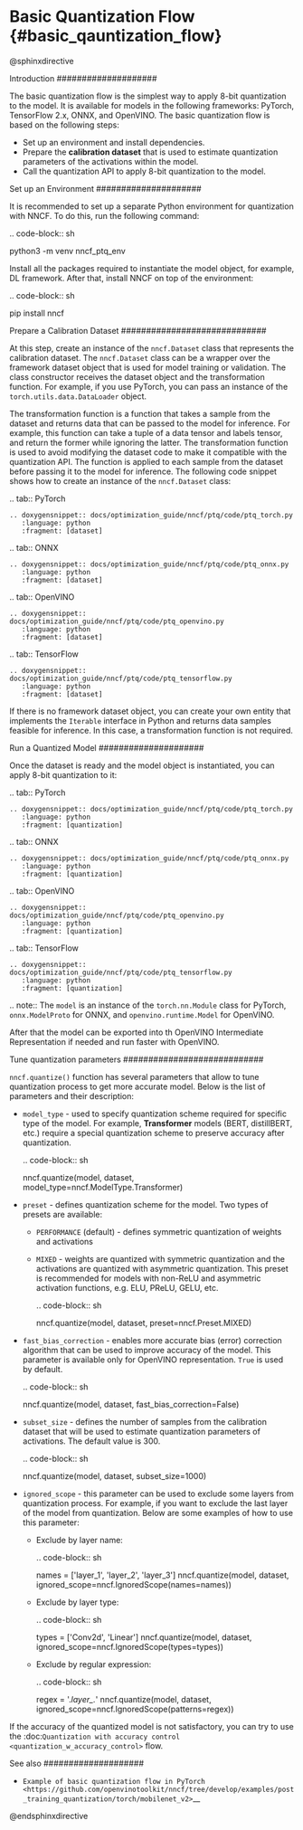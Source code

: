# Basic Quantization Flow {#basic_qauntization_flow}

@sphinxdirective

Introduction
####################

The basic quantization flow is the simplest way to apply 8-bit quantization to the model. It is available for models in the following frameworks: PyTorch, TensorFlow 2.x, ONNX, and OpenVINO. The basic quantization flow is based on the following steps:

* Set up an environment and install dependencies.
* Prepare the **calibration dataset** that is used to estimate quantization parameters of the activations within the model.
* Call the quantization API to apply 8-bit quantization to the model.

Set up an Environment
#####################

It is recommended to set up a separate Python environment for quantization with NNCF. To do this, run the following command:

.. code-block:: sh

   python3 -m venv nncf_ptq_env

Install all the packages required to instantiate the model object, for example, DL framework. After that, install NNCF on top of the environment:

.. code-block:: sh

   pip install nncf

Prepare a Calibration Dataset
#############################

At this step, create an instance of the ``nncf.Dataset`` class that represents the calibration dataset. The ``nncf.Dataset`` class can be a wrapper over the framework dataset object that is used for model training or validation. The class constructor receives the dataset object and the transformation function. For example, if you use PyTorch, you can pass an instance of the ``torch.utils.data.DataLoader`` object.

The transformation function is a function that takes a sample from the dataset and returns data that can be passed to the model for inference. For example, this function can take a tuple of a data tensor and labels tensor, and return the former while ignoring the latter. The transformation function is used to avoid modifying the dataset code to make it compatible with the quantization API. The function is applied to each sample from the dataset before passing it to the model for inference. The following code snippet shows how to create an instance of the ``nncf.Dataset`` class:

.. tab:: PyTorch

    .. doxygensnippet:: docs/optimization_guide/nncf/ptq/code/ptq_torch.py
       :language: python
       :fragment: [dataset]

.. tab:: ONNX

    .. doxygensnippet:: docs/optimization_guide/nncf/ptq/code/ptq_onnx.py
       :language: python
       :fragment: [dataset]

.. tab:: OpenVINO

    .. doxygensnippet:: docs/optimization_guide/nncf/ptq/code/ptq_openvino.py
       :language: python
       :fragment: [dataset]

.. tab:: TensorFlow

    .. doxygensnippet:: docs/optimization_guide/nncf/ptq/code/ptq_tensorflow.py
       :language: python
       :fragment: [dataset]


If there is no framework dataset object, you can create your own entity that implements the ``Iterable`` interface in Python and returns data samples feasible for inference. In this case, a transformation function is not required.


Run a Quantized Model
#####################

Once the dataset is ready and the model object is instantiated, you can apply 8-bit quantization to it:

.. tab:: PyTorch

    .. doxygensnippet:: docs/optimization_guide/nncf/ptq/code/ptq_torch.py
       :language: python
       :fragment: [quantization]

.. tab:: ONNX

    .. doxygensnippet:: docs/optimization_guide/nncf/ptq/code/ptq_onnx.py
       :language: python
       :fragment: [quantization]

.. tab:: OpenVINO

    .. doxygensnippet:: docs/optimization_guide/nncf/ptq/code/ptq_openvino.py
       :language: python
       :fragment: [quantization]

.. tab:: TensorFlow

    .. doxygensnippet:: docs/optimization_guide/nncf/ptq/code/ptq_tensorflow.py
       :language: python
       :fragment: [quantization]


.. note:: The ``model`` is an instance of the ``torch.nn.Module`` class for PyTorch, ``onnx.ModelProto`` for ONNX, and ``openvino.runtime.Model`` for OpenVINO.

After that the model can be exported into th OpenVINO Intermediate Representation if needed and run faster with OpenVINO.

Tune quantization parameters
############################

``nncf.quantize()`` function has several parameters that allow to tune quantization process to get more accurate model. Below is the list of parameters and their description:

* ``model_type`` - used to specify quantization scheme required for specific type of the model. For example, **Transformer** models (BERT, distillBERT, etc.) require a special quantization scheme to preserve accuracy after quantization.

  .. code-block:: sh

     nncf.quantize(model, dataset, model_type=nncf.ModelType.Transformer)

* ``preset`` - defines quantization scheme for the model. Two types of presets are available:

  * ``PERFORMANCE`` (default) - defines symmetric quantization of weights and activations
  * ``MIXED`` - weights are quantized with symmetric quantization and the activations are quantized with asymmetric quantization. This preset is recommended for models with non-ReLU and asymmetric activation functions, e.g. ELU, PReLU, GELU, etc.

    .. code-block:: sh

       nncf.quantize(model, dataset, preset=nncf.Preset.MIXED)

* ``fast_bias_correction`` - enables more accurate bias (error) correction algorithm that can be used to improve accuracy of the model. This parameter is available only for OpenVINO representation. ``True`` is used by default.

  .. code-block:: sh

     nncf.quantize(model, dataset, fast_bias_correction=False)

* ``subset_size`` - defines the number of samples from the calibration dataset that will be used to estimate quantization parameters of activations. The default value is 300.

  .. code-block:: sh

     nncf.quantize(model, dataset, subset_size=1000)

* ``ignored_scope`` - this parameter can be used to exclude some layers from quantization process. For example, if you want to exclude the last layer of the model from quantization. Below are some examples of how to use this parameter:

  * Exclude by layer name:

    .. code-block:: sh

       names = ['layer_1', 'layer_2', 'layer_3']
       nncf.quantize(model, dataset, ignored_scope=nncf.IgnoredScope(names=names))

  * Exclude by layer type:

    .. code-block:: sh

       types = ['Conv2d', 'Linear']
       nncf.quantize(model, dataset, ignored_scope=nncf.IgnoredScope(types=types))

  * Exclude by regular expression:

    .. code-block:: sh

       regex = '.*layer_.*'
       nncf.quantize(model, dataset, ignored_scope=nncf.IgnoredScope(patterns=regex))


If the accuracy of the quantized model is not satisfactory, you can try to use the :doc:`Quantization with accuracy control <quantization_w_accuracy_control>` flow.

See also
####################

* `Example of basic quantization flow in PyTorch <https://github.com/openvinotoolkit/nncf/tree/develop/examples/post_training_quantization/torch/mobilenet_v2>`__

@endsphinxdirective
